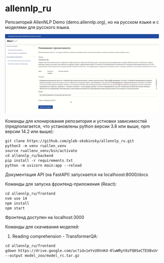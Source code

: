 # allennlp_ru
Репозиторий AllenNLP Demo (demo.allennlp.org), но на русском языке и с моделями для русского языка.

![alt text](https://github.com/gleb-skobinsky/allennlp_ru/blob/master/qa_model_example.png?raw=true)


Команды для клонирования репозитория и устновки зависимостей (предполагается, что установлены python версии 3.8 или выше, npm версии 14.2 или выше):

```
git clone https://github.com/gleb-skobinsky/allennlp_ru.git
python3 -m venv ruallen_venv
source ruallenv_venv/bin/activate
cd allennlp_ru/backend
pip install -r requirements.txt
python -m uvicorn main:app --reload
```

Документация API (на FastAPI) запускается на localhoost:8000/docs

Команды для запуска фронтенд-приложения (React):

```
cd allennlp_ru/frontend
nvm use 14
npm install 
npm start
```

Фронтенд доступен на localhost:3000

Команды для скачивания моделей:

1) Reading comprehension - TransformerQA:

```
cd allennlp_ru/frontend
gdown https://drive.google.com/uc?id=1eYvUOVnKd-0lwWRyt0zFQ0SeCTEXBvUr --output model_zoo/model_rc.tar.gz
```
